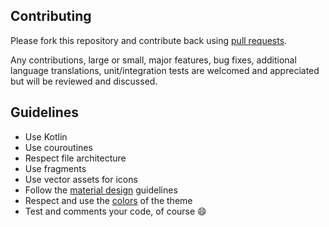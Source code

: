 ## Contributing 

Please fork this repository and contribute back using  [pull requests](https://github.com/GladysProject/Gladys-Android/pulls).

Any contributions, large or small, major features, bug fixes, additional language translations, unit/integration tests are welcomed and appreciated but will be reviewed and discussed.

## Guidelines

 - Use Kotlin
 - Use couroutines 
 - Respect file architecture 
 - Use fragments 
 - Use vector assets for icons
 - Follow the [material design](https://material.io/design/introduction/#principles) guidelines 
 - Respect and use the [colors](https://github.com/GladysProject/Gladys-Android/blob/master/app/src/main/res/values/colors.xml) of the theme 
- Test and comments your code, of course :smile:
